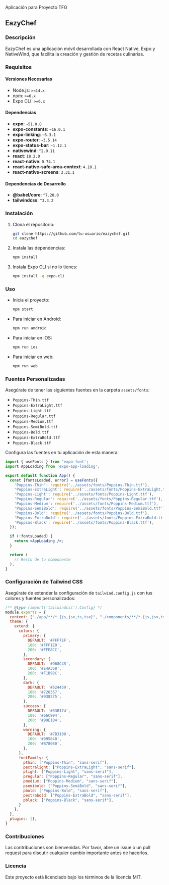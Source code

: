Aplicación para Proyecto TFG 

## EazyChef

### Descripción
EazyChef es una aplicación móvil desarrollada con React Native, Expo y NativeWind, que facilita la creación y gestión de recetas culinarias.

### Requisitos

#### Versiones Necesarias
- Node.js: `>=14.x`
- npm: `>=6.x`
- Expo CLI: `>=6.x`

#### Dependencias
- **expo**: `~51.0.8`
- **expo-constants**: `~16.0.1`
- **expo-linking**: `~6.3.1`
- **expo-router**: `~3.5.14`
- **expo-status-bar**: `~1.12.1`
- **nativewind**: `^2.0.11`
- **react**: `18.2.0`
- **react-native**: `0.74.1`
- **react-native-safe-area-context**: `4.10.1`
- **react-native-screens**: `3.31.1`

#### Dependencias de Desarrollo
- **@babel/core**: `^7.20.0`
- **tailwindcss**: `^3.3.2`

### Instalación

1. Clona el repositorio:
   ```sh
   git clone https://github.com/tu-usuario/eazychef.git
   cd eazychef
   ```

2. Instala las dependencias:
   ```sh
   npm install
   ```

3. Instala Expo CLI si no lo tienes:
   ```sh
   npm install -g expo-cli
   ```

### Uso

- Inicia el proyecto:
  ```sh
  npm start
  ```

- Para iniciar en Android:
  ```sh
  npm run android
  ```

- Para iniciar en iOS:
  ```sh
  npm run ios
  ```

- Para iniciar en web:
  ```sh
  npm run web
  ```

### Fuentes Personalizadas

Asegúrate de tener las siguientes fuentes en la carpeta `assets/fonts`:
- `Poppins-Thin.ttf`
- `Poppins-ExtraLight.ttf`
- `Poppins-Light.ttf`
- `Poppins-Regular.ttf`
- `Poppins-Medium.ttf`
- `Poppins-SemiBold.ttf`
- `Poppins-Bold.ttf`
- `Poppins-ExtraBold.ttf`
- `Poppins-Black.ttf`

Configura las fuentes en tu aplicación de esta manera:

```jsx
import { useFonts } from 'expo-font';
import AppLoading from 'expo-app-loading';

export default function App() {
  const [fontsLoaded, error] = useFonts({
    'Poppins-Thin': require('../assets/fonts/Poppins-Thin.ttf'),
    'Poppins-ExtraLight': require('../assets/fonts/Poppins-ExtraLight.ttf'),
    'Poppins-Light': require('../assets/fonts/Poppins-Light.ttf'),
    'Poppins-Regular': require('../assets/fonts/Poppins-Regular.ttf'),
    'Poppins-Medium': require('../assets/fonts/Poppins-Medium.ttf'),
    'Poppins-SemiBold': require('../assets/fonts/Poppins-SemiBold.ttf'),
    'Poppins-Bold': require('../assets/fonts/Poppins-Bold.ttf'),
    'Poppins-ExtraBold': require('../assets/fonts/Poppins-ExtraBold.ttf'),
    'Poppins-Black': require('../assets/fonts/Poppins-Black.ttf'),
  });

  if (!fontsLoaded) {
    return <AppLoading />;
  }

  return (
    // Resto de tu componente
  );
}
```

### Configuración de Tailwind CSS

Asegúrate de extender la configuración de `tailwind.config.js` con tus colores y fuentes personalizados:

```js
/** @type {import('tailwindcss').Config} */
module.exports = {
  content: ["./app/**/*.{js,jsx,ts,tsx}", "./components/**/*.{js,jsx,ts,tsx}"],
  theme: {
    extend: {
      colors: {
        primary: {
          DEFAULT: '#FFF7EF',
          100: '#FFF1E0',
          200: '#FFE8CC',
        },
        secondary: {
          DEFAULT: '#D68C45',
          100: '#E4A368',
          200: '#F1B98C',
        },
        dark: {
          DEFAULT: '#524439',
          100: '#726357',
          200: '#938275',
        },
        success: {
          DEFAULT: '#33B174',
          100: '#66C994',
          200: '#99E1B4',
        },
        warning: {
          DEFAULT: '#7B3100',
          100: '#995840',
          200: '#B78080',
        },
      },
      fontFamily: {
        pthin: ["Poppins-Thin", "sans-serif"],
        pextralight: ["Poppins-ExtraLight", "sans-serif"],
        plight: ["Poppins-Light", "sans-serif"],
        pregular: ["Poppins-Regular", "sans-serif"],
        pmedium: ["Poppins-Medium", "sans-serif"],
        psemibold: ["Poppins-SemiBold", "sans-serif"],
        pbold: ["Poppins-Bold", "sans-serif"],
        pextrabold: ["Poppins-ExtraBold", "sans-serif"],
        pblack: ["Poppins-Black", "sans-serif"],
      }
    },
  },
  plugins: [],
}
```

### Contribuciones

Las contribuciones son bienvenidas. Por favor, abre un issue o un pull request para discutir cualquier cambio importante antes de hacerlos.

### Licencia

Este proyecto está licenciado bajo los términos de la licencia MIT.
